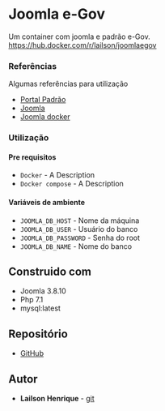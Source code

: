 # Joomla e-Gov

Um container com joomla e padrão e-Gov.
https://hub.docker.com/r/lailson/joomlaegov


### Referências


Algumas referências para utilização

* [Portal Padrão](https://github.com/joomlagovbr/joomla-3.x)
* [Joomla](https://www.joomla.org/)
* [Joomla docker](https://hub.docker.com/_/joomla/)

### Utilização

#### Pre requisitos
* `Docker` - A Description
* `Docker compose` - A Description

#### Variáveis de ambiente
* `JOOMLA_DB_HOST` - Nome da máquina
* `JOOMLA_DB_USER` - Usuário do banco
* `JOOMLA_DB_PASSWORD` - Senha do root
* `JOOMLA_DB_NAME` - Nome do banco 



## Construido com 

* Joomla 3.8.10
* Php 7.1
* mysql:latest

## Repositório

* [GitHub](https://github.com/lailson/joomla-egov)



## Autor

* **Lailson Henrique**  - [git](https://github.com/lailson)

